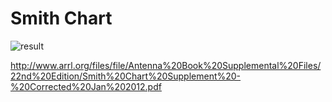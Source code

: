 # Smith Chart

![result](https://rawgit.com/drom/smith-chart/master/res.svg)

http://www.arrl.org/files/file/Antenna%20Book%20Supplemental%20Files/22nd%20Edition/Smith%20Chart%20Supplement%20-%20Corrected%20Jan%202012.pdf
